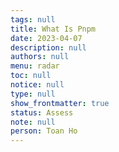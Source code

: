 ```yaml
---
tags: null
title: What Is Pnpm
date: 2023-04-07
description: null
authors: null
menu: radar
toc: null
notice: null
type: null
show_frontmatter: true
status: Assess
note: null
person: Toan Ho
---
```


